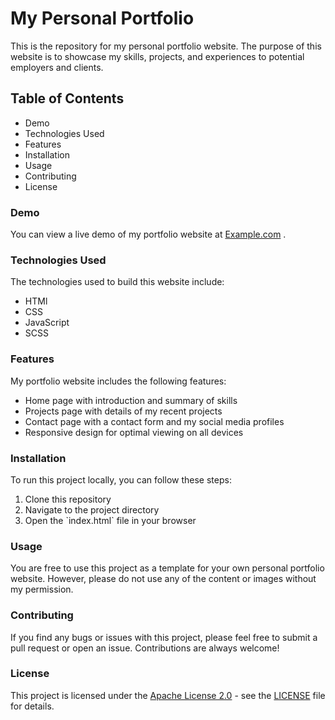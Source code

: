 # My Personal Portfolio
This is the repository for my personal portfolio website. The purpose of this website is to showcase my skills, projects, and experiences to potential employers and clients.

## Table of Contents
<ul>
    <li>Demo</li>
    <li>Technologies Used</li>
    <li>Features</li>
    <li>Installation</li>
    <li>Usage</li>
    <li>Contributing</li>
    <li>License</li>
</ul>


### Demo
You can view a live demo of my portfolio website at <a href="shishir-dwi.github.io/Personal-PortFolio/">Example.com</a> .

### Technologies Used
The technologies used to build this website include:
<ul>
    <li>HTMl</li>
    <li>CSS</li>
    <li>JavaScript</li>
    <li>SCSS</li>
</ul>

### Features
My portfolio website includes the following features:
<ul>
    <li>Home page with introduction and summary of skills</li>
    <li>Projects page with details of my recent projects</li>
    <li>Contact page with a contact form and my social media profiles</li>
    <li>Responsive design for optimal viewing on all devices</li>
</ul>

### Installation
To run this project locally, you can follow these steps:
<ol>
    <li>Clone this repository</li>
    <li>Navigate to the project directory</li>
    <li>Open the `index.html` file in your browser</li>
</ol>

### Usage
You are free to use this project as a template for your own personal portfolio website. However, please do not use any of the content or images without my permission.

### Contributing
If you find any bugs or issues with this project, please feel free to submit a pull request or open an issue. Contributions are always welcome!

### License
This project is licensed under the [Apache License 2.0](https://www.apache.org/licenses/LICENSE-2.0) - see the [LICENSE](LICENSE) file for details.
